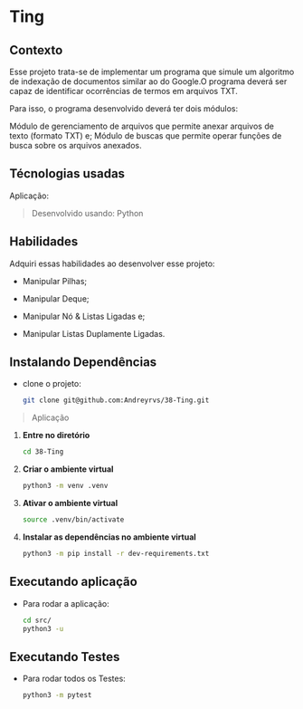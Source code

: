 # Ting

## Contexto

Esse projeto trata-se de  implementar um programa que simule um algoritmo de indexação de documentos similar ao do Google.O programa deverá ser capaz de identificar ocorrências de termos em arquivos TXT.

Para isso, o programa desenvolvido deverá ter dois módulos:

Módulo de gerenciamento de arquivos que permite anexar arquivos de texto (formato TXT) e;
Módulo de buscas que permite operar funções de busca sobre os arquivos anexados.

## Técnologias usadas

Aplicação:

> Desenvolvido usando: Python

## Habilidades

Adquiri essas habilidades ao desenvolver esse projeto:

- Manipular Pilhas;

- Manipular Deque;

- Manipular Nó & Listas Ligadas e;

- Manipular Listas Duplamente Ligadas.

## Instalando Dependências

- clone o projeto:

  ```bash
  git clone git@github.com:Andreyrvs/38-Ting.git
  ```

> Aplicação

1. **Entre no diretório**

   ```bash
   cd 38-Ting
   ```

2. **Criar o ambiente virtual**

   ```bash
   python3 -m venv .venv
   ```

3. **Ativar o ambiente virtual**

   ```bash
   source .venv/bin/activate
   ```

4. **Instalar as dependências no ambiente virtual**

   ```bash
   python3 -m pip install -r dev-requirements.txt
   ```

## Executando aplicação

- Para rodar a aplicação:

  ```bash
  cd src/
  python3 -u
  ```

## Executando Testes

- Para rodar todos os Testes:

  ```bash
  python3 -m pytest
  ```
